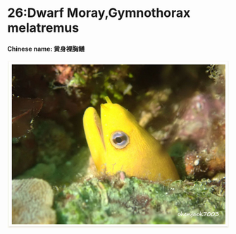 # 26:Dwarf Moray,Gymnothorax melatremus

#### Chinese name: 黄身裸胸鳝

![](../../.gitbook/assets/golden-moral-eel.jpg)

